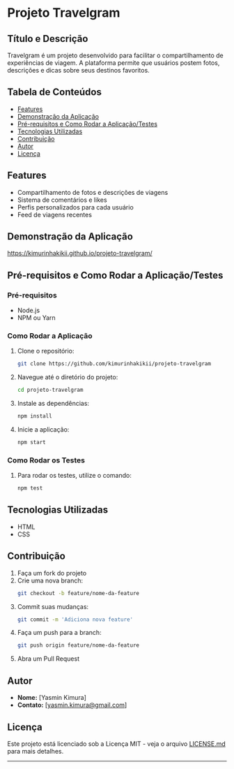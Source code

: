 # **Projeto Travelgram**

## **Título e Descrição**
Travelgram é um projeto desenvolvido para facilitar o compartilhamento de experiências de viagem. A plataforma permite que usuários postem fotos, descrições e dicas sobre seus destinos favoritos.

## **Tabela de Conteúdos**
- [Features](#features)
- [Demonstração da Aplicação](#demonstração-da-aplicação)
- [Pré-requisitos e Como Rodar a Aplicação/Testes](#pré-requisitos-e-como-rodar-a-aplicaçãotestes)
- [Tecnologias Utilizadas](#tecnologias-utilizadas)
- [Contribuição](#contribuição)
- [Autor](#autor)
- [Licença](#licença)

## **Features**
- Compartilhamento de fotos e descrições de viagens
- Sistema de comentários e likes
- Perfis personalizados para cada usuário
- Feed de viagens recentes

## **Demonstração da Aplicação**
https://kimurinhakikii.github.io/projeto-travelgram/

## **Pré-requisitos e Como Rodar a Aplicação/Testes**
### **Pré-requisitos**
- Node.js
- NPM ou Yarn

### **Como Rodar a Aplicação**
1. Clone o repositório:
    ```bash
    git clone https://github.com/kimurinhakikii/projeto-travelgram
    ```
2. Navegue até o diretório do projeto:
    ```bash
    cd projeto-travelgram
    ```
3. Instale as dependências:
    ```bash
    npm install
    ```
4. Inicie a aplicação:
    ```bash
    npm start
    ```

### **Como Rodar os Testes**
1. Para rodar os testes, utilize o comando:
    ```bash
    npm test
    ```

## **Tecnologias Utilizadas**
- HTML
- CSS

## **Contribuição**
1. Faça um fork do projeto
2. Crie uma nova branch:
    ```bash
    git checkout -b feature/nome-da-feature
    ```
3. Commit suas mudanças:
    ```bash
    git commit -m 'Adiciona nova feature'
    ```
4. Faça um push para a branch:
    ```bash
    git push origin feature/nome-da-feature
    ```
5. Abra um Pull Request

## **Autor**
- **Nome:** [Yasmin Kimura]
- **Contato:** [yasmin.kimura@gmail.com]

## **Licença**
Este projeto está licenciado sob a Licença MIT - veja o arquivo [LICENSE.md](LICENSE.md) para mais detalhes.

---

